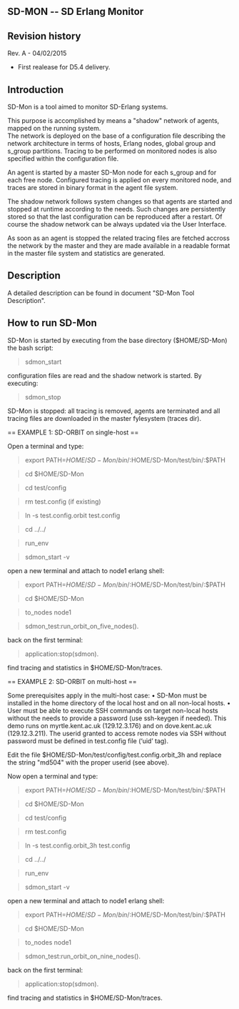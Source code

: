 SD-MON -- SD Erlang Monitor
---------------------------

Revision history
----------------
Rev. A - 04/02/2015
- First realease for D5.4 delivery.


Introduction 
------------
SD-Mon is a tool aimed to monitor SD-Erlang systems.

This purpose is accomplished by means a "shadow" network
of agents, mapped on the running system.  
The network is deployed on the base of a configuration file describing 
the network architecture in terms of hosts, Erlang nodes, global group 
and s_group partitions. Tracing to be performed on monitored nodes is 
also specified within the configuration file. 

An agent is started by a master SD-Mon node for each s_group and for 
each free node. Configured tracing is applied on every monitored node, 
and traces are stored in binary format in the agent file system. 

The shadow network follows system changes so that agents are started
and stopped at runtime according to the needs. Such changes are 
persistently stored so that the last configuration can be reproduced
after a restart. Of course the shadow network can be always updated
via the User Interface.

As soon as an agent is stopped the related tracing files are fetched 
accross the network by the master and they are made available in a 
readable format in the master file system and statistics are generated.

Description
------------
A detailed description can be found in document
"SD-Mon Tool Description".


How to run SD-Mon
-----------------
SD-Mon is started by executing from the base directory ($HOME/SD-Mon) the
bash script:

> sdmon_start

configuration files are read and the shadow network is started.
By executing:

> sdmon_stop

SD-Mon is stopped: all tracing is removed, agents are terminated and
all tracing files are downloaded in the master fylesystem (traces dir).

== EXAMPLE 1: SD-ORBIT on single-host ==

Open a terminal and type:

> export PATH=$HOME/SD-Mon/bin/:$HOME/SD-Mon/test/bin/:$PATH

> cd $HOME/SD-Mon

> cd test/config

> rm test.config 
(if existing)

> ln -s test.config.orbit test.config

> cd ../../

> run_env

> sdmon_start -v

open a new terminal and attach to node1 erlang shell:

> export PATH=$HOME/SD-Mon/bin/:$HOME/SD-Mon/test/bin/:$PATH

> cd $HOME/SD-Mon

> to_nodes node1

> sdmon_test:run_orbit_on_five_nodes().

back on the first terminal:

> application:stop(sdmon).

find tracing and statistics in $HOME/SD-Mon/traces.



== EXAMPLE 2: SD-ORBIT on multi-host ==

Some prerequisites apply in the multi-host case:
•	SD-Mon must be installed in the home directory of the local host 
	and on all non-local hosts.
•	User must be able to execute SSH commands on target non-local hosts
	without the needs to provide a password (use ssh-keygen if needed).
	This demo runs on myrtle.kent.ac.uk (129.12.3.176) and on
	dove.kent.ac.uk (129.12.3.211).
	The userid granted to access remote nodes via SSH without password 
	must be defined in test.config file (‘uid’ tag).

Edit the file $HOME/SD-Mon/test/config/test.config.orbit_3h 
and replace the string "md504" with the proper userid (see above).

Now open a terminal and type:

> export PATH=$HOME/SD-Mon/bin/:$HOME/SD-Mon/test/bin/:$PATH

> cd $HOME/SD-Mon

> cd test/config

> rm test.config

> ln -s test.config.orbit_3h test.config

> cd ../../

> run_env

> sdmon_start -v

open a new terminal and attach to node1 erlang shell:

> export PATH=$HOME/SD-Mon/bin/:$HOME/SD-Mon/test/bin/:$PATH

> cd $HOME/SD-Mon

> to_nodes node1

> sdmon_test:run_orbit_on_nine_nodes().

back on the first terminal:

> application:stop(sdmon).

find tracing and statistics in $HOME/SD-Mon/traces.




